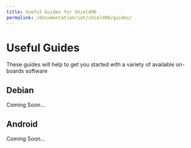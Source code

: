 ```yaml
---
title: Useful Guides for Shield96
permalink: /documentation/iot/shield96/guides/
---
```


# Useful Guides

These guides will help to get you started with a variety of available on-boards software

## Debian

Coming Soon...

## Android

Coming Soon...
